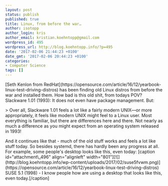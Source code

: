 ```yaml
---
layout: post
status: publish
published: true
title: Linux, from before the war…
author: isotopp
author_login: kris
author_email: kristian.koehntopp@gmail.com
wordpress_id: 495
wordpress_url: http://blog.koehntopp.info/?p=495
date: '2017-02-06 21:44:23 +0100'
date_gmt: '2017-02-06 20:44:23 +0100'
categories:
- Computer Science
tags: []
---
```

<p>[Seth Kenlon from RedHat](https://opensource.com/article/16/12/yearbook-linux-test-driving-distros) has been finding old Linux distros from before the war and installed them. How bad&nbsp;is this old shit, from todays POV? Slackware 1.01 (1993): It does not even have package management. But: </p>
<p>> Over all, Slackware 1.01 feels a lot like a fairly modern UNIX—or more appropriately, it feels like modern UNIX might feel to a Linux user. Most everything is familiar, but there are differences here and there. Not nearly as much a difference as you might expect from an operating system released in 1993!</p>
<p> And it continues like that - much of the old stuff works and feels a lot like stuff today. So besides systemd, there has hardly been any progress at all. For example, some people's desktop looks like this, even today: [caption id="attachment\_496" align="alignleft" width="801"][![](http://blog.koehntopp.info/wp-content/uploads/2017/02/suse5fvwm.png)](https://opensource.com/article/16/12/yearbook-linux-test-driving-distros) SUSE 5.1 (1998) - I know people how are using a desktop that looks like this, even today.[/caption]</p>
